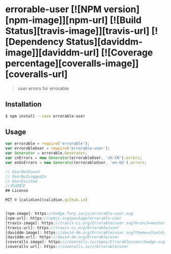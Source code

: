 # errorable-user [![NPM version][npm-image]][npm-url] [![Build Status][travis-image]][travis-url] [![Dependency Status][daviddm-image]][daviddm-url] [![Coverage percentage][coveralls-image]][coveralls-url]
> user errors for errorable

## Installation

```sh
$ npm install --save errorable-user
```

## Usage

```js
var errorable = require('errorable');
var errorableUser = require('errorable-user');
var Generator = errorable.Generator;
var cnErrors = new Generator(errorableUser, 'zh-CN').errors;
var enUsErrors = new Generator(errorableUser, 'en-US').errors;

// UserNotFound
// UserNotLoggedIn
// UserExisted
//测试提交
## License

MIT © [calidion](calidion.github.io)


[npm-image]: https://badge.fury.io/js/errorable-user.svg
[npm-url]: https://npmjs.org/package/errorable-user
[travis-image]: https://travis-ci.org/Errorable/user.svg?branch=master
[travis-url]: https://travis-ci.org/Errorable/user
[daviddm-image]: https://david-dm.org/Errorable/user.svg?theme=shields.io
[daviddm-url]: https://david-dm.org/Errorable/user
[coveralls-image]: https://coveralls.io/repos/Errorable/user/badge.svg
[coveralls-url]: https://coveralls.io/r/Errorable/user

